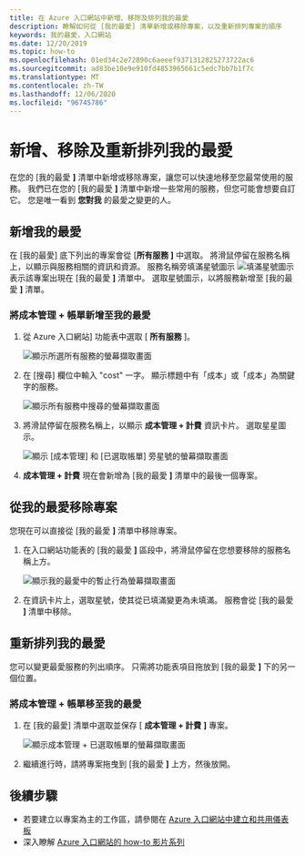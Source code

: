 ```yaml
---
title: 在 Azure 入口網站中新增、移除及排列我的最愛
description: 瞭解如何從 [我的最愛] 清單新增或移除專案，以及重新排列專案的順序
keywords: 我的最愛，入口網站
ms.date: 12/20/2019
ms.topic: how-to
ms.openlocfilehash: 01ed34c2e72890c6aeeef9371312825273722ac6
ms.sourcegitcommit: ad83be10e9e910fd4853965661c5edc7bb7b1f7c
ms.translationtype: MT
ms.contentlocale: zh-TW
ms.lasthandoff: 12/06/2020
ms.locfileid: "96745786"
---
```

# <a name="add-remove-and-rearrange-favorites"></a>新增、移除及重新排列我的最愛

在您的 [我的最愛 **]** 清單中新增或移除專案，讓您可以快速地移至您最常使用的服務。 我們已在您的 [我的最愛 **]** 清單中新增一些常用的服務，但您可能會想要自訂它。 您是唯一看到 **您對我** 的最愛之變更的人。

## <a name="add-a-favorite"></a>新增我的最愛

在 [我的最愛] 底下列出的專案會從 [**所有服務** **]** 中選取。 將滑鼠停留在服務名稱上，以顯示與服務相關的資訊和資源。 服務名稱旁填滿星號圖示 ![ 填滿星號圖示 ](./media/azure-portal-add-remove-sort-favorites/azure-portal-favorites-graystar.png) 表示該專案出現在 [我的最愛 **]** 清單中。 選取星號圖示，以將服務新增至 [我的最愛 **]** 清單。

### <a name="add-cost-management--billing-to-favorites"></a>將成本管理 + 帳單新增至我的最愛

1. 從 Azure 入口網站] 功能表中選取 [ **所有服務** ]。

    ![顯示所選所有服務的螢幕擷取畫面](./media/azure-portal-add-remove-sort-favorites/azure-portal-favorites-new-all-services.png)

1. 在 [搜尋] 欄位中輸入 "cost" 一字。 顯示標題中有「成本」或「成本」為關鍵字的服務。

   ![顯示所有服務中搜尋的螢幕擷取畫面](./media/azure-portal-add-remove-sort-favorites/azure-portal-favorites-find-service.png)

1. 將滑鼠停留在服務名稱上，以顯示 **成本管理 + 計費** 資訊卡片。 選取星星圖示。

   ![顯示 [成本管理] 和 [已選取帳單] 旁星號的螢幕擷取畫面](./media/azure-portal-add-remove-sort-favorites/azure-portal-favorites-add.png)

1. **成本管理 + 計費** 現在會新增為 [我的最愛 **]** 清單中的最後一個專案。

## <a name="remove-an-item-from-favorites"></a>從我的最愛移除專案

您現在可以直接從 [我的最愛 **]** 清單中移除專案。

1. 在入口網站功能表的 [我的最愛 **]** 區段中，將滑鼠停留在您想要移除的服務名稱上方。

   ![顯示我的最愛中的暫止行為螢幕擷取畫面](./media/azure-portal-add-remove-sort-favorites/azure-portal-favorites-remove.png)

2. 在資訊卡片上，選取星號，使其從已填滿變更為未填滿。 服務會從 [我的最愛 **]** 清單中移除。

## <a name="rearrange-favorites"></a>重新排列我的最愛

您可以變更最愛服務的列出順序。 只需將功能表項目拖放到 [我的最愛 **]** 下的另一個位置。

### <a name="move-cost-management--billing-to-the-top-of-favorites"></a>將成本管理 + 帳單移至我的最愛

1. 在 [我的最愛] 清單中選取並保存 [ **成本管理 + 計費** **]** 專案。

   ![顯示成本管理 + 已選取帳單的螢幕擷取畫面](./media/azure-portal-add-remove-sort-favorites/azure-portal-favorites-sort.png)

1. 繼續進行時，請將專案拖曳到 [我的最愛 **]** 上方，然後放開。

## <a name="next-steps"></a>後續步驟

* 若要建立以專案為主的工作區，請參閱在 [Azure 入口網站中建立和共用儀表板](../azure-portal/azure-portal-dashboards.md)
* 深入瞭解 [Azure 入口網站的 how-to 影片系列](https://www.youtube.com/playlist?list=PLLasX02E8BPBKgXP4oflOL29TtqTzwhxR)